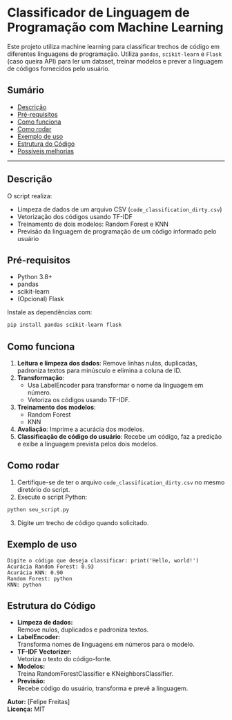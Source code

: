 # Classificador de Linguagem de Programação com Machine Learning

Este projeto utiliza machine learning para classificar trechos de código em diferentes linguagens de programação. Utiliza `pandas`, `scikit-learn` e `Flask` (caso queira API) para ler um dataset, treinar modelos e prever a linguagem de códigos fornecidos pelo usuário.

## Sumário

- [Descrição](#descrição)
- [Pré-requisitos](#pré-requisitos)
- [Como funciona](#como-funciona)
- [Como rodar](#como-rodar)
- [Exemplo de uso](#exemplo-de-uso)
- [Estrutura do Código](#estrutura-do-código)
- [Possíveis melhorias](#possíveis-melhorias)

---

## Descrição

O script realiza:
- Limpeza de dados de um arquivo CSV (`code_classification_dirty.csv`)
- Vetorização dos códigos usando TF-IDF
- Treinamento de dois modelos: Random Forest e KNN
- Previsão da linguagem de programação de um código informado pelo usuário

## Pré-requisitos

- Python 3.8+
- pandas
- scikit-learn
- (Opcional) Flask

Instale as dependências com:

```bash
pip install pandas scikit-learn flask
```

## Como funciona

1. **Leitura e limpeza dos dados**: Remove linhas nulas, duplicadas, padroniza textos para minúsculo e elimina a coluna de ID.
2. **Transformação**: 
   - Usa LabelEncoder para transformar o nome da linguagem em número.
   - Vetoriza os códigos usando TF-IDF.
3. **Treinamento dos modelos**:
   - Random Forest
   - KNN
4. **Avaliação**: Imprime a acurácia dos modelos.
5. **Classificação de código do usuário**: Recebe um código, faz a predição e exibe a linguagem prevista pelos dois modelos.

## Como rodar

1. Certifique-se de ter o arquivo `code_classification_dirty.csv` no mesmo diretório do script.
2. Execute o script Python:

```bash
python seu_script.py
```

3. Digite um trecho de código quando solicitado.

## Exemplo de uso

```
Digite o código que deseja classificar: print('Hello, world!')
Acurácia Random Forest: 0.93
Acurácia KNN: 0.90
Random Forest: python
KNN: python
```

## Estrutura do Código

- **Limpeza de dados:**  
  Remove nulos, duplicados e padroniza textos.
- **LabelEncoder:**  
  Transforma nomes de linguagens em números para o modelo.
- **TF-IDF Vectorizer:**  
  Vetoriza o texto do código-fonte.
- **Modelos:**  
  Treina RandomForestClassifier e KNeighborsClassifier.
- **Previsão:**  
  Recebe código do usuário, transforma e prevê a linguagem.



**Autor:** [Felipe Freitas]  
**Licença:** MIT
